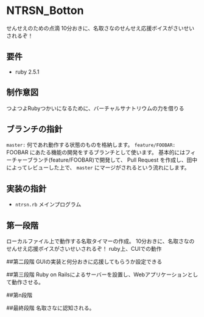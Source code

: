 # NTRSN_Botton
せんせえのための点滴
10分おきに、名取さなのせんせえ応援ボイスがさいせいされるぞ！

## 要件
- ruby 2.5.1

## 制作意図
つよつよRubyつかいになるために、バーチャルサナトリウムの力を借りる

## ブランチの指針
`master:` 何であれ動作する状態のものを格納します。
`feature/FOOBAR:` FOOBAR にあたる機能の開発をするブランチとして使います。
基本的にはフィーチャーブランチ(feature/FOOBAR)で開発して、 Pull Request を作成し、田中によってレビューした上で、 `master` にマージがされるという流れにします。


## 実装の指針
- `ntrsn.rb` メインプログラム


## 第一段階
ローカルファイル上で動作する名取タイマーの作成。
10分おきに、名取さなのせんせえ応援ボイスがさいせいされるぞ！
ruby上、CUIでの動作

##第二段階
GUIの実装と何分おきに応援してもらうか設定できる

##第三段階
Ruby on Railsによるサーバーを設置し、Webアプリケーションとして動作させる。

##第n段階

##最終段階
名取さなに認知される。
